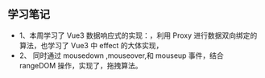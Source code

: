 ## 学习笔记

- 1、本周学习了 Vue3 数据响应式的实现：，利用 Proxy 进行数据双向绑定的算法，也学习了 Vue3 中 effect 的大体实现，
- 2、 同时通过 mousedown ,mouseover,和 mouseup 事件，结合 rangeDOM 操作，实现了，拖拽算法。
